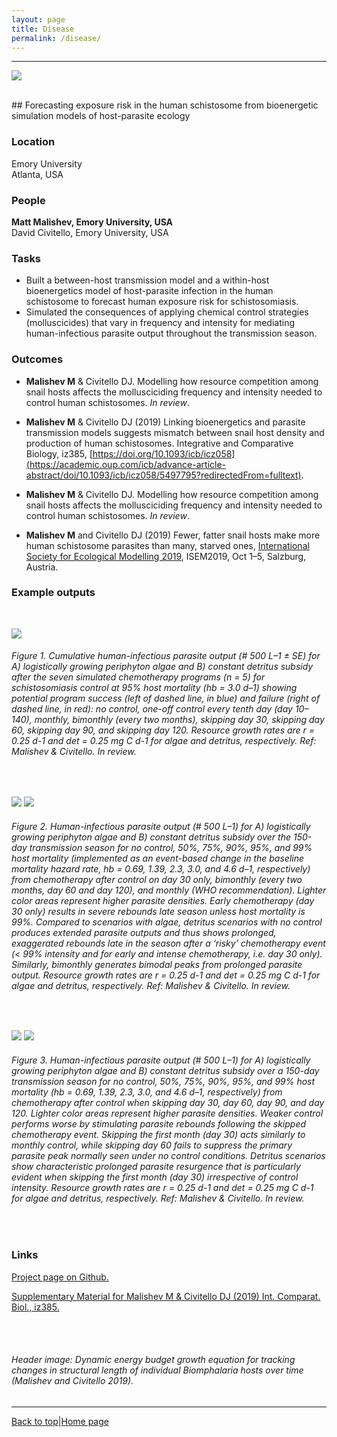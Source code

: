 ```yaml
---
layout: page
title: Disease
permalink: /disease/
---
```

<a id="top"></a>

******  
![](disease_header.png)

<br>  
## Forecasting exposure risk in the human schistosome from bioenergetic simulation models of host-parasite ecology   

### Location

Emory University  
Atlanta, USA

### People

**Matt Malishev, Emory University, USA**  
David Civitello, Emory University, USA    

### Tasks

* Built a between-host transmission model and a within-host bioenergetics model of host-parasite infection in the human schistosome to forecast human exposure risk for schistosomiasis.    
* Simulated the consequences of applying chemical control strategies (molluscicides) that vary in frequency and intensity for mediating human-infectious parasite output throughout the transmission season.    

### Outcomes

* **Malishev M** & Civitello DJ. Modelling how resource competition among snail hosts affects the mollusciciding frequency and intensity needed to control human schistosomes. _In review_.  

* **Malishev M** & Civitello DJ (2019) Linking bioenergetics and parasite transmission models suggests mismatch between snail host density and production of human schistosomes. Integrative and Comparative Biology, iz385, [https://doi.org/10.1093/icb/icz058](https://academic.oup.com/icb/advance-article-abstract/doi/10.1093/icb/icz058/5497795?redirectedFrom=fulltext).    

* **Malishev M** & Civitello DJ. Modelling how resource competition among snail hosts affects the mollusciciding frequency and intensity needed to control human schistosomes. _In review_.

* **Malishev M** and Civitello DJ (2019) Fewer, fatter snail hosts make more human schistosome parasites than many, starved ones, [International Society for Ecological Modelling 2019](https://www.elsevier.com/events/conferences/international-society-for-ecological-modelling-global-conference/programme), ISEM2019, Oct 1–5, Salzburg, Austria.        

### Example outputs  
<br>

![](disease/disease1.png) 
###### Figure 1. Cumulative human-infectious parasite output (# 500 L–1 ± SE) for A) logistically growing periphyton algae and B) constant detritus subsidy after the seven simulated chemotherapy programs (n = 5) for schistosomiasis control at 95% host mortality (hb = 3.0 d–1) showing potential program success (left of dashed line, in blue) and failure (right of dashed line, in red): no control, one-off control every tenth day (day 10–140), monthly, bimonthly (every two months), skipping day 30, skipping day 60, skipping day 90, and skipping day 120. Resource growth rates are r = 0.25 d-1 and det = 0.25 mg C d-1 for algae and detritus, respectively. Ref: Malishev & Civitello. In review.   
<br>

![](disease/disease2.png)
![](disease/disease3.png)
###### Figure 2. Human-infectious parasite output (# 500 L–1) for A) logistically growing periphyton algae and B) constant detritus subsidy over the 150-day transmission season for no control, 50%, 75%, 90%, 95%, and 99% host mortality (implemented as an event-based change in the baseline mortality hazard rate, hb = 0.69, 1.39, 2.3, 3.0, and 4.6 d–1, respectively) from chemotherapy after control on day 30 only, bimonthly (every two months, day 60 and day 120), and monthly (WHO recommendation). Lighter color areas represent higher parasite densities. Early chemotherapy (day 30 only) results in severe rebounds late season unless host mortality is 99%. Compared to scenarios with algae, detritus scenarios with no control produces extended parasite outputs and thus shows prolonged, exaggerated rebounds late in the season after a ‘risky’ chemotherapy event (< 99% intensity and for early and intense chemotherapy, i.e. day 30 only). Similarly, bimonthly generates bimodal peaks from prolonged parasite output. Resource growth rates are r = 0.25 d-1 and det = 0.25 mg C d-1 for algae and detritus, respectively. Ref: Malishev & Civitello. In review.      
<br>

![](disease/disease4.png)
![](disease/disease5.png)
###### Figure 3. Human-infectious parasite output (# 500 L–1) for A) logistically growing periphyton algae and B) constant detritus subsidy over a 150-day transmission season for no control, 50%, 75%, 90%, 95%, and 99% host mortality (hb = 0.69, 1.39, 2.3, 3.0, and 4.6 d–1, respectively) from chemotherapy after control when skipping day 30, day 60, day 90, and day 120. Lighter color areas represent higher parasite densities. Weaker control performs worse by stimulating parasite rebounds following the skipped chemotherapy event. Skipping the first month (day 30) acts similarly to monthly control, while skipping day 60 fails to suppress the primary parasite peak normally seen under no control conditions. Detritus scenarios show characteristic prolonged parasite resurgence that is particularly evident when skipping the first month (day 30) irrespective of control intensity. Resource growth rates are r = 0.25 d-1 and det = 0.25 mg C d-1 for algae and detritus, respectively. Ref: Malishev & Civitello. In review.  
<br>

### Links    

[Project page on Github.](https://github.com/darwinanddavis/SchistoIBM)  

[Supplementary Material for Malishev M & Civitello DJ (2019) Int. Comparat. Biol., iz385.](https://github.com/darwinanddavis/MalishevCivitello_SICB)                

<br>  
<br>  

###### Header image: Dynamic energy budget growth equation for tracking changes in structural length of individual _Biomphalaria_ hosts over time (Malishev and Civitello 2019).     
******  

[Back to top](#top)|[Home page](./index.md)

